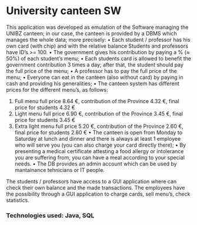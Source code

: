# University canteen SW

This application was developed as emulation of the Software managing the UNIBZ canteen; in our case, the canteen is provided by a DBMS which manages the whole data; more precisely:
•	Each student / professor has his own card (with chip) and with the relative balance
Students and professors have ID’s >= 100.
•	The government gives his contribution by paying a % (≈ 50%) of each student’s menu;
•	Each students card is allowed to benefit the government contribution 3 times a day; after that, the student should pay the full price of the menu;
•	A professor has to pay the full price of the menu;
•	Everyone can eat in the canteen (also without card) by paying in cash and providing his generalities;
•	The canteen system has different prices for the different menu’s, as follows:
1.	Full menu
full price 8.64 €, contribution of the Province 4.32 €, final price for students 4.32 €
2.	Light menu 
full price 6.90 €, contribution of the Province 3.45 €, final price for students 3.45 €
3.	Extra light menu
full price 5.20 €, contribution of the Province 2.60 €, final price for students 2.60 €
•	The canteen is open from Monday to Saturday at lunch and dinner and there is always at least 1 employee who will serve you (you can also charge your card directly there); 
•	By presenting a medical certificate attesting a food allergy or intolerance you are suffering from, you can have a meal according to your special needs. 
•	The DB provides an admin account which can be used by mantainance tehnicians or IT people.

The students / professors have access to a GUI application where can check their own balance and the made transactions.
The employees have the possibility through a GUI application to charge cards, sell menu’s, check statistics.

### Technologies used: Java, SQL
